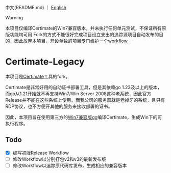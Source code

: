中文(README.md) ｜ [English](README_EN.md)

> [!WARNING]
> 本项目仅编译Certimate的Win7兼容版本，并未执行任何单元测试，不保证所有原版功能均可用
> Fork的方式不能很好完成项目设立支出的追踪源项目自动发布的目的，因此放弃本项目，开设单独的项目[专门维护一个workflow](https://github.com/SilenWang/certimate_win7)

# Certimate-Legacy

本项目是[Certimate](https://github.com/usual2970/certimate)工具的fork。

Certimate是非常好用的自动证书部署工具，但是其依赖go 1.23及以上的版本，而go从1.21开始就不再支持Win7/Win Server 2008这种老系统，因此官方Release并不能在这些系统上使用。而我公司的服务器就是老掉牙的系统，且只有RDP协议，也不方便开其他的服务来接收部署的证书。

因此，本项目旨在使用第三方的[Win7兼容版go](https://github.com/XTLS/go-win7)编译Certimate，生成Win下的可执行程序。

## Todo

- [x] 编写初版Release Workflow
- [ ] 修改Workflow以分别打包v2和v3的最新发布版
- [ ] 修改Workflow以追踪原代码库发布，生成相应的兼容版本